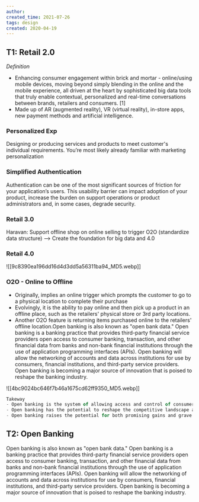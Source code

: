 ```yaml
---
author: 
created_time: 2021-07-26
tags: design
created: 2020-04-19
---
```


## T1: Retail 2.0

*Definition*

* Enhancing consumer engagement within brick and mortar - online/using mobile devices, moving beyond simply blending in the online and the mobile experience, all driven at the heart by sophisticated big data tools that truly enable contextual, personalized and real-time conversations between brands, retailers and consumers. [1]
* Made up of AR (augmented reality), VR (virtual reality), in-store apps, new payment methods and artificial intelligence.

### Personalized Exp

Designing or producing services and products to meet customer's individual requirements. You’re most likely already familiar with marketing personalization

### Simplified Authentication

Authentication can be one of the most significant sources of friction for your application’s users. This usability barrier can impact adoption of your product, increase the burden on support operations or product administrators and, in some cases, degrade security.

### Retail 3.0

Haravan: Support offline shop on online selling to trigger O2O (standardize data structure) ––> Create the foundation for big data and 4.0

### Retail 4.0

![[9c8390ea196dd16d4d3dd5a56311ba94_MD5.webp]]

### O2O - Online to Offline

* Originally, implies an online trigger which prompts the customer to go to a physical location to complete their purchase
* Evolvingly, it is the ability to pay online and then pick up a product in an offline place, such as the retailers' physical store or 3rd party locations.
* Another O2O feature is returning items purchased online to the retailers' offline location.Open banking is also known as "open bank data." Open banking is a banking practice that provides third-party financial service providers open access to consumer banking, transaction, and other financial data from banks and non-bank financial institutions through the use of application programming interfaces (APIs). Open banking will allow the networking of accounts and data across institutions for use by consumers, financial institutions, and third-party service providers. Open banking is becoming a major source of innovation that is poised to reshape the banking industry.

![[4bc9024bc646f7b46a1675cd62ff9350_MD5.webp]]


```javascript
Takeway
- Open banking is the system of allowing access and control of consumer banking and financial accounts through third-party applications.
- Open banking has the potential to reshape the competitive landscape and consumer experience of the banking industry. 
- Open banking raises the potential for both promising gains and grave risks to consumers as more of their data is shared more widely.
```

## T2: Open Banking

Open banking is also known as "open bank data." Open banking is a banking practice that provides third-party financial service providers open access to consumer banking, transaction, and other financial data from banks and non-bank financial institutions through the use of application programming interfaces (APIs). Open banking will allow the networking of accounts and data across institutions for use by consumers, financial institutions, and third-party service providers.
Open banking is becoming a major source of innovation that is poised to reshape the banking industry.
